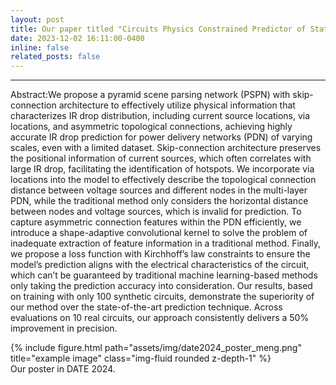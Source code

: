 ```yaml
---
layout: post
title: Our paper titled "Circuits Physics Constrained Predictor of Static IR Drop with Limited Data" has been accepted with 2024 DATE!
date: 2023-12-02 16:11:00-0400
inline: false
related_posts: false
---
```

---
Abstract:We propose a pyramid scene parsing network (PSPN) with skip-connection architecture to effectively utilize physical information that characterizes IR drop distribution, including current source locations, via locations, and asymmetric topological connections, achieving highly accurate IR drop prediction for power delivery networks (PDN) of varying scales, even with a limited dataset. Skip-connection architecture preserves the positional information of current sources, which often correlates with large IR drop, facilitating the identification of hotspots. We incorporate via locations into the model to effectively describe the topological connection distance between voltage sources and different nodes in the multi-layer PDN, while the traditional method only considers the horizontal distance between nodes and voltage sources, which is invalid for prediction. To capture asymmetric connection features within the PDN efficiently, we introduce a shape-adaptive convolutional kernel to solve the problem of inadequate extraction of feature information in a traditional method. Finally, we propose a loss function with Kirchhoff’s law constraints to ensure the model’s prediction aligns with the electrical characteristics of the circuit, which can’t be guaranteed by traditional machine learning-based methods only taking the prediction accuracy into consideration. Our results, based on training with only 100 synthetic circuits, demonstrate the superiority of our method over the state-of-the-art prediction technique. Across evaluations on 10 real circuits, our approach consistently delivers a 50% improvement in precision.

<div class="row">
    <div class="col-sm mt-3 mt-md-0">
        {% include figure.html path="assets/img/date2024_poster_meng.png" title="example image" class="img-fluid rounded z-depth-1" %}
    </div>
</div>
<div class="caption">
    Our poster in DATE 2024.
</div>